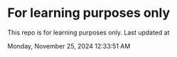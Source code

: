 # For learning purposes only
This repo is for learning purposes only.
Last updated at

Monday, November 25, 2024 12:33:51 AM

